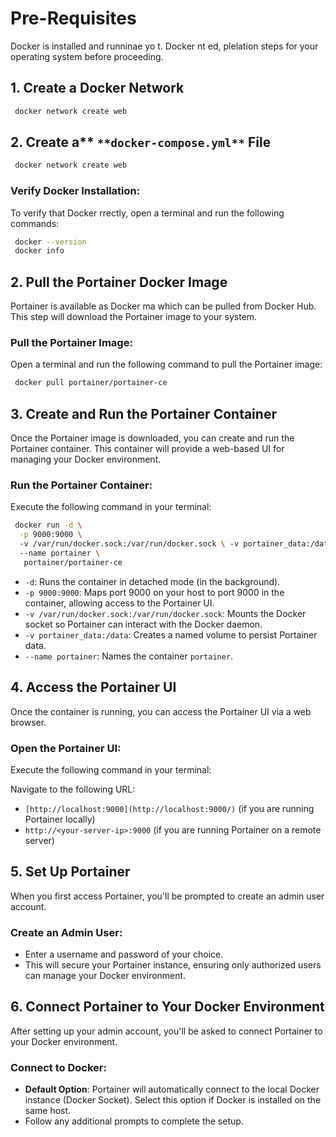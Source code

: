 
# Pre-Requisites
 Docker is installed and runninae  yo t.  Docker nt ed, plelation steps for your operating system before proceeding.

## 1\. Create a Docker Network

```bash
 docker network create web
 ```
## 2\. Create a** `**docker-compose.yml**` **File**
```bash
 docker network create web
 ```
###  **Verify Docker Installation**:

To verify that Docker rrectly, open a terminal and run the following commands:
 ```bash
  docker --version 
  docker info
```

## 2\. Pull the Portainer Docker Image
Portainer is available as  Docker ma which can be pulled from Docker Hub. This step will download the Portainer image to your system.

###  **Pull the Portainer Image**:
Open a terminal and run the following command to pull the Portainer image:

```bash
 docker pull portainer/portainer-ce
 ```


## 3\. Create and Run the Portainer Container
Once the Portainer image is downloaded, you can create and run the Portainer container. This container will provide a web-based UI for managing your Docker environment.

###  **Run the Portainer Container**:
Execute the following command in your terminal:

``` bash
 docker run -d \
  -p 9000:9000 \ 
  -v /var/run/docker.sock:/var/run/docker.sock \ -v portainer_data:/data \ 
  --name portainer \
   portainer/portainer-ce
```
-   `-d`: Runs the container in detached mode (in the background).
-   `-p 9000:9000`: Maps port 9000 on your host to port 9000 in the container, allowing access to the Portainer UI.
-   `-v /var/run/docker.sock:/var/run/docker.sock`: Mounts the Docker socket so Portainer can interact with the Docker daemon.
-   `-v portainer_data:/data`: Creates a named volume to persist Portainer data.
-   `--name portainer`: Names the container  `portainer`.

## 4\. Access the Portainer UI
Once the container is running, you can access the Portainer UI via a web browser.

###  **Open the Portainer UI**:
Execute the following command in your terminal:

Navigate to the following URL:
-   `[http://localhost:9000](http://localhost:9000/)`  (if you are running Portainer locally)
-   `http://<your-server-ip>:9000`  (if you are running Portainer on a remote server)

## 5\. Set Up Portainer 

When you first access Portainer, you'll be prompted to create an admin user account.
### **Create an Admin User**:

-   Enter a username and password of your choice.
-   This will secure your Portainer instance, ensuring only authorized users can manage your Docker environment.

## 6\. Connect Portainer to Your Docker Environment

After setting up your admin account, you'll be asked to connect Portainer to your Docker environment.
### **Connect to Docker**:

-   **Default Option**: Portainer will automatically connect to the local Docker instance (Docker Socket). Select this option if Docker is installed on the same host.
-   Follow any additional prompts to complete the setup.
<!--stackedit_data:
eyJoaXN0b3J5IjpbLTEwNTU4NTM2MjksLTE5NDU2NTEzNTUsLT
IxMTc1MTg3NjEsNjUxNTAzNjg5LDExOTcwMTY0NDNdfQ==
-->